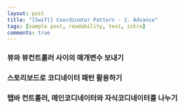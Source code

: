 ```yaml
---
layout: post
title: "[Swift] Coordinator Pattern - 2. Advance"
tags: [sample post, readability, test, intro]
comments: true
---
```



### 뷰와 뷰컨트롤러 사이의 매개변수 보내기 

### 스토리보드로 코디네이터 패턴 활용하기 

### 탭바 컨트롤러, 메인코디네이터와 자식코디네이터를 나누기 



